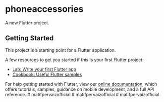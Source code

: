 # phoneaccessories

A new Flutter project.

## Getting Started

This project is a starting point for a Flutter application.

A few resources to get you started if this is your first Flutter project:

- [Lab: Write your first Flutter app](https://flutter.dev/docs/get-started/codelab)
- [Cookbook: Useful Flutter samples](https://flutter.dev/docs/cookbook)

For help getting started with Flutter, view our
[online documentation](https://flutter.dev/docs), which offers tutorials,
samples, guidance on mobile development, and a full API reference.
#   m a t i f p e r v a i z o f f i c i a l  
 #   m a t i f p e r v a i z o f f i c i a l  
 #   m a t i f p e r v a i z o f f i c i a l  
 